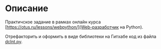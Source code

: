 # Описание

Практичское задание в рамках онлайн курса [https://otus.ru/lessons/webpython/](Web-разработчик на Python).

Отрефакторить и оформить в виде библиотеки на Гитхабе код из файла [dclnt.py](dclnt.py).
